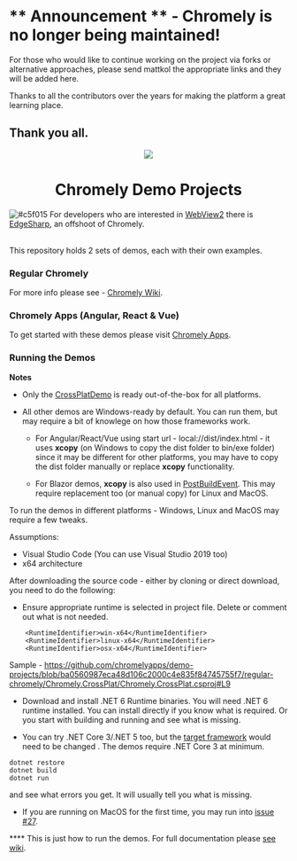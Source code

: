 # ** Announcement ** - Chromely is no longer being maintained!

For those who would like to continue working on the project via forks or alternative approaches, please send mattkol the appropriate links and they will be added here.

Thanks to all the contributors over the years for making the platform a great learning place.

Thank you all.
------------------------------------------------------------------------------------------------------------------------------------------
<p align="center"><img src="https://github.com/chromelyapps/Chromely/blob/master/nugets/chromely.ico?raw=true" /></p>
<h1 align="center">Chromely Demo Projects</h1>

![#c5f015](https://via.placeholder.com/15/c5f015/000000?text=+) For developers who are interested in [WebView2](https://docs.microsoft.com/en-us/microsoft-edge/webview2/) there is [EdgeSharp](https://github.com/edgesharp/EdgeSharp), an offshoot of Chromely.
<br />
<br />

<p>This repository holds 2 sets of demos, each with their own examples.</p>

### Regular Chromely
For more info please see - [Chromely Wiki](https://github.com/chromelyapps/Chromely/wiki).

### Chromely Apps (Angular, React & Vue)
To get started with these demos please visit [Chromely Apps](https://github.com/chromelyapps/Chromely/wiki/Chromely-Apps). 


### Running the Demos

**Notes**


- Only the [CrossPlatDemo](https://github.com/chromelyapps/demo-projects/tree/master/regular-chromely/Chromely.CrossPlat) is ready out-of-the-box for all platforms. 

- All other demos are Windows-ready by default. You can run them, but may require a bit of knowlege on how those frameworks work. 

    - For Angular/React/Vue using start url - local://dist/index.html - it uses **xcopy** (on Windows to copy the dist folder to bin/exe folder) since it may be different for other platforms, you may have to copy the dist folder manually or replace **xcopy** functionality.

    - For Blazor demos, **xcopy** is also used in [PostBuildEvent](https://github.com/chromelyapps/demo-projects/blob/ba0560987eca48d106c2000c4e835f84745755f7/blazor/ChromelyBlazor.WebAssembly/ChromelyBlazor.WebAssembly.csproj#L25). This may require replacement too (or manual copy) for Linux and MacOS.


To run the demos in different platforms - Windows, Linux and MacOS may require a few tweaks.

Assumptions:
- Visual Studio Code (You can use Visual Studio 2019 too)
- x64 architecture

After downloading the source code - either by cloning or direct download, you need to do the following:


- Ensure  appropriate runtime is selected in project file. Delete or comment out what is not needed.
````
    <RuntimeIdentifier>win-x64</RuntimeIdentifier>
    <RuntimeIdentifier>linux-x64</RuntimeIdentifier>
    <RuntimeIdentifier>osx-x64</RuntimeIdentifier>
````
 Sample - https://github.com/chromelyapps/demo-projects/blob/ba0560987eca48d106c2000c4e835f84745755f7/regular-chromely/Chromely.CrossPlat/Chromely.CrossPlat.csproj#L9
 

- Download and install .NET 6 Runtime binaries.
You will need .NET 6 runtime installed. You can install directly if you know what is required. Or you start with building and running and see what is missing.

- You can try .NET Core 3/.NET 5 too, but the [target framework](https://github.com/chromelyapps/demo-projects/blob/d637e251daed946464ab37d751f30634f1d2bea4/regular-chromely/Chromely.CrossPlat/Chromely.CrossPlat.csproj#L5) would need to be changed . The demos require .NET Core 3 at minimum.

````
dotnet restore
dotnet build
dotnet run
````
and see what errors you get. It will usually tell you what is missing.

- If you are running on MacOS for the first time, you may run into [issue #27](https://github.com/chromelyapps/demo-projects/issues/27).


**** This is just how to run the demos. For full documentation please [see wiki](https://github.com/chromelyapps/Chromely/wiki).
